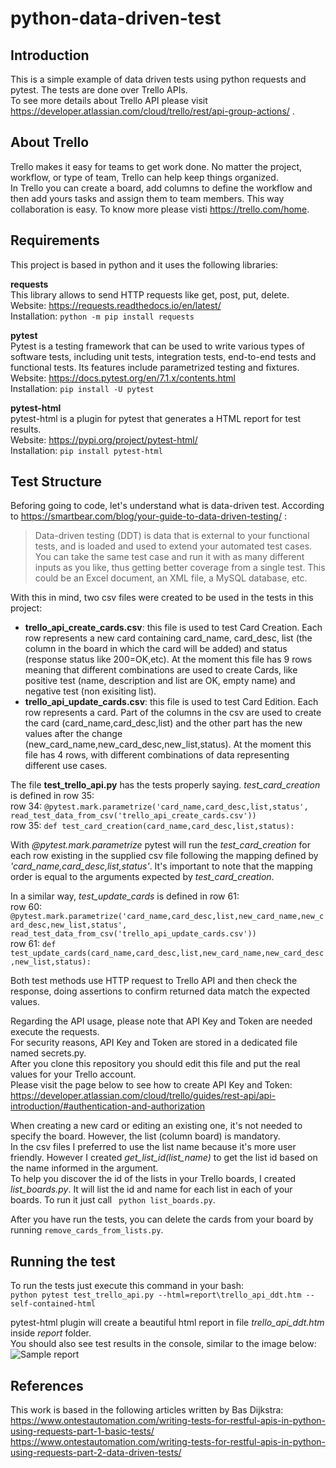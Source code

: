 # python-data-driven-test

## Introduction
This is a simple example of data driven tests using python requests and pytest. The tests are done over Trello APIs.  
To see more details about Trello API please visit https://developer.atlassian.com/cloud/trello/rest/api-group-actions/ .  

## About Trello
Trello makes it easy for teams to get work done. No matter the project, workflow, or type of team, Trello can help keep things organized.  
In Trello you can create a board, add columns to define the workflow and then add yours tasks and assign them to team members. This way collaboration is easy. To know more please visti https://trello.com/home.  

## Requirements
This project is based in python and it uses the following libraries:  

**requests**  
This library allows to send HTTP requests like get, post, put, delete.  
Website: https://requests.readthedocs.io/en/latest/  
Installation: ```python -m pip install requests```  

**pytest**  
Pytest is a testing framework that can be used to write various types of software tests, including unit tests, integration tests, end-to-end tests and functional tests. Its features include parametrized testing and fixtures.  
Website: https://docs.pytest.org/en/7.1.x/contents.html  
Installation: ```pip install -U pytest```  

**pytest-html**  
pytest-html is a plugin for pytest that generates a HTML report for test results.  
Website: https://pypi.org/project/pytest-html/  
Installation: ```pip install pytest-html```  

## Test Structure
Beforing going to code, let's understand what is data-driven test. According to https://smartbear.com/blog/your-guide-to-data-driven-testing/ :
> Data-driven testing (DDT) is data that is external to your functional tests, and is loaded and used to extend your automated test cases. You can take the same test case and run it with as many different inputs as you like, thus getting better coverage from a single test. This could be an Excel document, an XML file, a MySQL database, etc.  

With this in mind, two csv files were created to be used in the tests in this project:
- **trello_api_create_cards.csv**: this file is used to test Card Creation. Each row represents a new card containing card_name, card_desc, list (the column in the board in which the card will be added) and status (response status like 200=OK,etc). At the moment this file has 9 rows meaning that different combinations are used to create Cards, like positive test (name, description and list are OK, empty name) and negative test (non exisiting list).
- **trello_api_update_cards.csv**: this file is used to test Card Edition. Each row represents a card. Part of the columns in the csv are used to create the card (card_name,card_desc,list) and the other part has the new values after the change (new_card_name,new_card_desc,new_list,status). At the moment this file has 4 rows, with different combinations of data representing different use cases.

The file **test_trello_api.py** has the tests properly saying. 
*test_card_creation* is defined in row 35:  
row 34: ```@pytest.mark.parametrize('card_name,card_desc,list,status', read_test_data_from_csv('trello_api_create_cards.csv'))```  
row 35: ```def test_card_creation(card_name,card_desc,list,status):```  

With *@pytest.mark.parametrize* pytest will run the *test_card_creation* for each row existing in the supplied csv file following the mapping defined by *'card_name,card_desc,list,status'*. It's important to note that the mapping order is equal to the arguments expected by *test_card_creation*.  

In a similar way, *test_update_cards* is defined in row 61:  
row 60: ```@pytest.mark.parametrize('card_name,card_desc,list,new_card_name,new_card_desc,new_list,status', read_test_data_from_csv('trello_api_update_cards.csv'))```  
row 61: ```def test_update_cards(card_name,card_desc,list,new_card_name,new_card_desc,new_list,status):```  

Both test methods use HTTP request to Trello API and then check the response, doing assertions to confirm returned data match the expected values.

Regarding the API usage, please note that API Key and Token are needed execute the requests.  
For security reasons, API Key and Token are stored in a dedicated file named secrets.py.  
After you clone this repository you should edit this file and put the real values for your Trello account.  
Please visit the page below to see how to create API Key and Token:  
https://developer.atlassian.com/cloud/trello/guides/rest-api/api-introduction/#authentication-and-authorization  

When creating a new card or editing an existing one, it's not needed to specify the board. However, the list (column board) is mandatory.  
In the csv files I preferred to use the list name because it's more user friendly. However I created *get_list_id(list_name)* to get the list id based on the name informed in the argument.  
To help you discover the id of the lists in your Trello boards, I created *list_boards.py*. It will list the id and name for each list in each of your boards. To run it just call ``` python list_boards.py```.  

After you have run the tests, you can delete the cards from your board by running ```remove_cards_from_lists.py```.  

## Running the test
To run the tests just execute this command in your bash:  
```python pytest test_trello_api.py --html=report\trello_api_ddt.htm --self-contained-html```

pytest-html plugin will create a beautiful html report in file *trello_api_ddt.htm* inside *report* folder.  
You should also see test results in the console, similar to the image below:  
![Sample report](sample_test_result.png)  


## References
This work is based in the following articles written by Bas Dijkstra:  
https://www.ontestautomation.com/writing-tests-for-restful-apis-in-python-using-requests-part-1-basic-tests/
https://www.ontestautomation.com/writing-tests-for-restful-apis-in-python-using-requests-part-2-data-driven-tests/